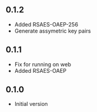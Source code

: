 ## 0.1.2

- Added RSAES-OAEP-256
- Generate assymetric key pairs

## 0.1.1

- Fix for running on web
- Added RSAES-OAEP 

## 0.1.0

- Initial version
